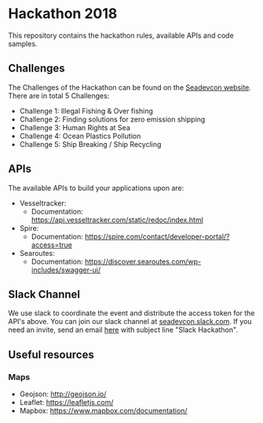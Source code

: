 # Hackathon 2018

This repository contains the hackathon rules, available APIs and code samples.

## Challenges

The Challenges of the Hackathon can be found on the [Seadevcon website](http://seadevcon.com/challenges-hackathon/). There are in total 5 Challenges:
- Challenge 1: Illegal Fishing & Over fishing
- Challenge 2: Finding solutions for zero emission shipping
- Challenge 3: Human Rights at Sea
- Challenge 4: Ocean Plastics Pollution
- Challenge 5: Ship Breaking / Ship Recycling

## APIs

The available APIs to build your applications upon are:
- Vesseltracker:
  * Documentation: https://api.vesseltracker.com/static/redoc/index.html
- Spire:
  * Documentation: https://spire.com/contact/developer-portal/?access=true
- Searoutes:
  * Documentation: https://discover.searoutes.com/wp-includes/swagger-ui/

## Slack Channel

We use slack to coordinate the event and distribute the access token for the API's above. You can join our slack channel at [seadevcon.slack.com](http://seadevcon.slack.com). If you need an invite, send an email [here](mailto:garreau@maritimedatasystem.com) with subject line "Slack Hackathon".

## Useful resources

### Maps
* Geojson: http://geojson.io/
* Leaflet: https://leafletjs.com/
* Mapbox: https://www.mapbox.com/documentation/
